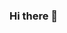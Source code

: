 ### Hi there 👋

<!--
**jamwilson21/jamwilson21** is a ✨ _special_ ✨ repository because its `README.md` (this file) appears on your GitHub profile.

Here are some ideas to get you started:

- 🔭 I’m currently working on the Back-end Development Program provided by ReskillAmericans.
- 🌱 I’m currently learning learning Back-end Development using Python
- 👯 I’m looking to collaborate on multiple projects in order to develop my Back-end skills. 
- 🤔 I’m looking for help with my Python skills.
- 💬 Ask me about ...
- 📫 How to reach me: by email, Jamila@blackgirlshack.org
- 😄 Pronouns: ...
- ⚡ Fun fact: I like to watch basketball. 
-->
